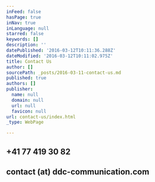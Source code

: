 ```yaml
---
inFeed: false
hasPage: true
inNav: true
inLanguage: null
starred: false
keywords: []
description: ''
datePublished: '2016-03-12T10:11:36.288Z'
dateModified: '2016-03-12T10:11:02.975Z'
title: Contact Us
author: []
sourcePath: _posts/2016-03-11-contact-us.md
published: true
authors: []
publisher:
  name: null
  domain: null
  url: null
  favicon: null
url: contact-us/index.html
_type: WebPage

---
```

## +41 77 419 30 82

## contact (at) ddc-communication.com